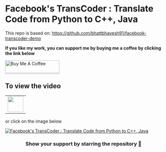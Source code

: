 # Facebook's TransCoder : Translate Code from Python to C++, Java

This repo is based on: https://github.com/bhattbhavesh91/facebook-transcoder-demo


**If you like my work, you can support me by buying me a coffee by clicking the link below**

<a href="https://www.buymeacoffee.com/leoap" target="_blank"><img src="https://www.buymeacoffee.com/assets/img/custom_images/orange_img.png" alt="Buy Me A Coffee" style="height: 41px !important;width: 174px !important;box-shadow: 0px 3px 2px 0px rgba(190, 190, 190, 0.5) !important;-webkit-box-shadow: 0px 3px 2px 0px rgba(190, 190, 190, 0.5) !important;" ></a>

## To view the video

<table>
   <tr>
      <td><a href="http://www.youtube.com/watch?v=1VHtP5FV0kM" target="_blank"><img height="50" src = "https://img.shields.io/youtube/views/1VHtP5FV0kM?color=blue&label=Watch%20on%20YouTube&logo=youtube&logoColor=red&style=for-the-badge"></a></td>
   </tr>
</table>

or click on the image below

[![Facebook's TransCoder : Translate Code from Python to C++, Java](http://img.youtube.com/vi/1VHtP5FV0kM/0.jpg)](http://www.youtube.com/watch?v=1VHtP5FV0kM)


<h3 align="center">Show your support by starring the repository 🙂</h3>
